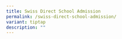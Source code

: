 ```yaml
---
title: Swiss Direct School Admission
permalink: /swiss-direct-school-admission/
variant: tiptap
description: ""
---
```

